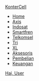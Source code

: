<!DOCTYPE html>
<html lang="en">
<head>
   <!-- Required meta tags -->
   <meta charset="utf-8">
   <meta name="viewport" content="width=device-width, initial-scale=1">
   <!-- CSS Bootstrap-->
   <link rel="stylesheet" href="../public/css/bootstrap.css">
   <!-- CSS Bootstrap Icons -->
   <link rel="stylesheet" href="../public/css/bootstrap-icons.css">
   <!-- Custom Styles Navbar -->
   <link rel="stylesheet" href="../public/css/navbar.css">
   <!-- Custom Styles Home -->
   <link rel="stylesheet" href="../public/css/home.css">
   <!-- Icon -->
   <link rel="shortcun icon" href="../public/img/icon.png">
   <!-- Title Page -->
   <title>Home</title>
</head>
<body>
   <!-- Navbar (Navigasi Bar) -->
   <nav class="shadow">
      <a href="home" class="logo">KonterCell</a>
      <div class="bi bi-list" id="menu-icon"></div>
      <ul class="navbar">
         <li><a href="home">Home</a></li>
         <li><a href="./axis/data_paket">Axis</a></li>
         <li><a href="./indosat/data_paket">Indosat</a></li>
         <li><a href="./smartfren/data_paket">Smartfren</a></li>
         <li><a href="./telkomsel/data_paket">Telkomsel</a></li>
         <li><a href="./tri/data_paket">Tri</a></li>
         <li><a href="./xl/data_paket">XL</a></li>
         <li><a href="./aksesoris/data_aksesoris">Aksesoris</a></li>
         <li><a href="./pembelian/data_pembelian">Pembelian</a></li>
         <li><a href="./keuangan/data_keuangan">Keuangan</a></li>
      </ul>
      <!-- Logout -->
      <div class="logout">
         <a href="#">
            <i class="bi-person-circle"></i> Hai, User
         </a>
      </div>
   </nav>


   </section>
   <!-- Javascript Bootstrap -->
   <script src="../node_modules/bootstrap/dist/js/bootstrap.min.js"></script>
   <!-- Script navbar -->
   <script src="../public/js/navbar.js"></script>
</body>
</html>